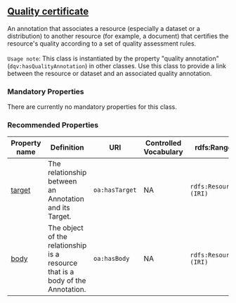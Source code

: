 ## [Quality certificate](https://www.w3.org/TR/vocab-dqv/#dqv:QualityCertificate)

An annotation that associates a resource (especially a dataset or a distribution) to another resource (for example, a document) that certifies the resource's quality according to a set of quality assessment rules. <br><br>
`Usage note`: This class is instantiated by the property "quality annotation" (`dqv:hasQualityAnnotation`) in other classes. Use this class to provide a link between the resource or dataset and an associated quality annotation.

 

### Mandatory Properties

There are currently no mandatory properties for this class.

### Recommended Properties 

<table>
  <thead>
    <tr>
      <th>Property name</th>
      <th>Definition</th>
      <th>URI</th>
      <th>Controlled Vocabulary</th>
      <th>rdfs:Range</th>
      <th>Usage Note</th>
      <th>Cardinality</th>
    </tr>
  </thead>
  <tbody>
    <tr>
      <td><a href="https://www.w3.org/TR/annotation-vocab/#hastarget">target</a></td>
      <td>The relationship between an Annotation and its Target.</td>
      <td><code>oa:hasTarget</code></td>
      <td>NA</td>
      <td><code>rdfs:Resource (IRI)</code></td>
      <td>This property has to be filled with the same value as the <code>dct:identifier</code> of the dataset described, in order to link the quality certificate to that dataset. [See also the example in HealthDCAT-AP.](https://healthdcat-ap.github.io/#dqvhasqualityannotation)</td>
      <td>0..1</td>
    </tr>
    <tr>
      <td><a href="https://www.w3.org/TR/annotation-vocab/#hasbody">body</a></td>
      <td>The object of the relationship is a resource that is a body of the Annotation.</td>
      <td><code>oa:hasBody</code></td>
      <td>NA</td>
      <td><code>rdfs:Resource (IRI)</code></td>
      <td>IRI pointing to the location where the quality certificate can be found.</td>
      <td>0..1</td>
    </tr>
  </tbody>
</table>

